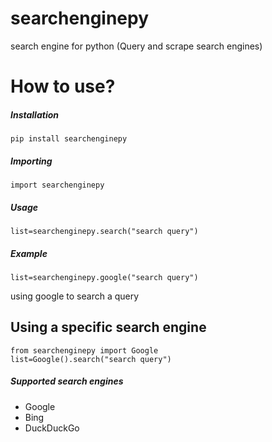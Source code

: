 # searchenginepy
search engine for python (Query and scrape search engines)

# How to use?

##### Installation
`pip install searchenginepy`
##### Importing
``` 
import searchenginepy 
``` 

##### Usage
``` 
list=searchenginepy.search("search query")
``` 

##### Example
``` 
list=searchenginepy.google("search query")
``` 

using google to search a query
## Using a specific search engine
```
from searchenginepy import Google
list=Google().search("search query")
```

##### Supported search engines
- Google
- Bing
- DuckDuckGo